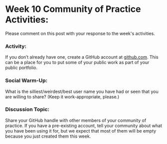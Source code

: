 # **Week 10 Community of Practice Activities:**
Please comment on this post with your response to the week's activities.

### **Activity:** 
If you don’t already have one, create a GitHub account at [github.com](http://www.github.com). This can be a place for you to put some of your public work as part of your public portfolio. 

### **Social Warm-Up:** 
What is the silliest/weirdest/best user name you have had or seen that you are willing to share? (Keep it work-appropriate, please.)

### **Discussion Topic:** 
Share your GitHub handle with other members of your community of practice. If you have a pre-existing account, tell your community about what you have been using it for, but we expect that most of them will be empty because you just created them this week.

